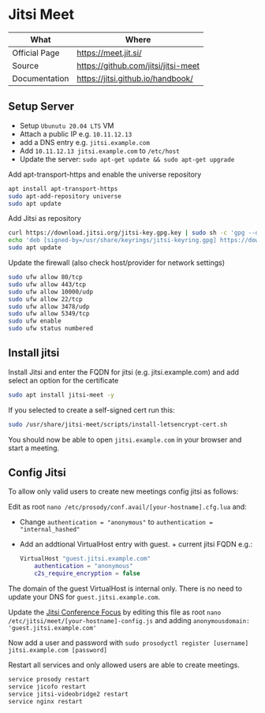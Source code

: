 # Jitsi Meet

| What          | Where                                 |
|---------------|---------------------------------------|
| Official Page | <https://meet.jit.si/>                |
| Source        | <https://github.com/jitsi/jitsi-meet> |
| Documentation | <https://jitsi.github.io/handbook/>   |

## Setup Server

- Setup `Ubunutu 20.04 LTS` VM
- Attach a public IP e.g. `10.11.12.13`
- add a DNS entry e.g. `jitsi.example.com`
- Add `10.11.12.13 jitsi.example.com` to `/etc/host`
- Update the server: ```sudo apt-get update && sudo apt-get upgrade```

Add apt-transport-https and enable the universe repository

``` sh
apt install apt-transport-https
sudo apt-add-repository universe
sudo apt update
```

Add Jitsi as repository

``` sh
curl https://download.jitsi.org/jitsi-key.gpg.key | sudo sh -c 'gpg --dearmor > /usr/share/keyrings/jitsi-keyring.gpg'
echo 'deb [signed-by=/usr/share/keyrings/jitsi-keyring.gpg] https://download.jitsi.org stable/' | sudo tee /etc/apt/sources.list.d/jitsi-stable.list > /dev/null
sudo apt update
```

Update the firewall (also check host/provider for network settings)

``` sh
sudo ufw allow 80/tcp
sudo ufw allow 443/tcp
sudo ufw allow 10000/udp
sudo ufw allow 22/tcp
sudo ufw allow 3478/udp
sudo ufw allow 5349/tcp
sudo ufw enable
sudo ufw status numbered
```

## Install jitsi

Install Jitsi and enter the FQDN for jitsi (e.g. jitsi.example.com) and add select an option for the certificate

``` sh
sudo apt install jitsi-meet -y
```

If you selected to create a self-signed cert run this:

``` sh
sudo /usr/share/jitsi-meet/scripts/install-letsencrypt-cert.sh
```

You should now be able to open `jitsi.example.com` in your browser and start a meeting.

## Config Jitsi

To allow only valid users to create new meetings config jitsi as follows:

Edit as root `nano /etc/prosody/conf.avail/[your-hostname].cfg.lua` and:

- Change `authentication = "anonymous"` to `authentication = "internal_hashed"`
- Add an addtional VirtualHost entry with guest. + current jitsi FQDN e.g.:

    ``` lua
    VirtualHost "guest.jitsi.example.com"
        authentication = "anonymous"
        c2s_require_encryption = false
    ```

The domain of the guest VirtualHost is internal only. There is no need to update your DNS for `guest.jitsi.example.com`.

Update the [Jitsi Conference Focus](https://github.com/jitsi/jicofo) by editing this file as root `nano /etc/jitsi/meet/[your-hostname]-config.js` and adding `anonymousdomain: 'guest.jitsi.example.com'`

Now add a user and password with ```sudo prosodyctl register [username] jitsi.example.com [password]```

Restart all services and only allowed users are able to create meetings.

``` sh
service prosody restart
service jicofo restart
service jitsi-videobridge2 restart
service nginx restart
```
